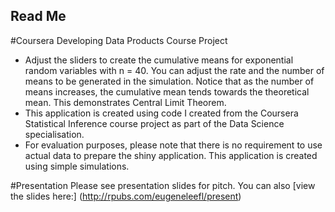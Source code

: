 ## Read Me
#Coursera Developing Data Products Course Project
- Adjust the sliders to create the cumulative means for exponential random variables with n = 40. You can adjust the rate and the number of means to be generated in the simulation. Notice that as the number of means increases, the cumulative mean tends towards the theoretical mean. This demonstrates Central Limit Theorem. 
- This application is created using code I created from the Coursera Statistical Inference course project as part of the Data Science specialisation.
- For evaluation purposes, please note that there is no requirement to use actual data to prepare the shiny application. This application is created using simple simulations.

#Presentation
Please see presentation slides for pitch. You can also [view the slides here:] (http://rpubs.com/eugeneleefl/present)
